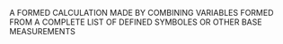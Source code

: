 A FORMED CALCULATION MADE BY COMBINING VARIABLES FORMED FROM A COMPLETE LIST OF DEFINED SYMBOLES OR OTHER BASE MEASUREMENTS
